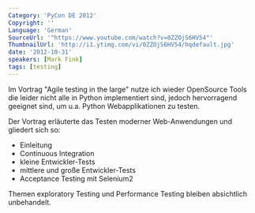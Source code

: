 ```yaml
---
Category: 'PyCon DE 2012'
Copyright: ''
Language: 'German'
SourceUrl: '"https://www.youtube.com/watch?v=0ZZOjS6HV54"'
ThumbnailUrl: 'http://i1.ytimg.com/vi/0ZZOjS6HV54/hqdefault.jpg'
date: '2012-10-31'
speakers: [Mark Fink]
tags: [testing]
---
```

Im Vortrag "Agile testing in the large" nutze ich wieder OpenSource Tools die
leider nicht alle in Python implementiert sind, jedoch hervorragend geeignet
sind, um u.a. Python Webapplikationen zu testen.

Der Vortrag erläuterte das Testen moderner Web-Anwendungen und gliedert sich
so:

* Einleitung  
* Continuous Integration  
* kleine Entwickler-Tests  
* mittlere und große Entwickler-Tests  
* Acceptance Testing mit Selenium2

Themen exploratory Testing und Performance Testing bleiben absichtlich
unbehandelt.

